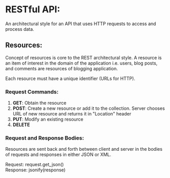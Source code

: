 # RESTful API:
An architectural style for an API that uses HTTP requests to access and process data. 

## Resources:
Concept of resources is core to the REST architectural style. A resource is an item of interest in the domain of the application i.e. users, blog posts, and comments are resources
of blogging application.

Each resource must have a unique identifier (URLs for HTTP). 
### Request Commands:
1) **GET**: Obtain the resource
2) **POST**: Create a new resource or add it to the collection. Server chooses URL of new resource and returns it in "Location" header
3) **PUT**: Modify an existing resource
4) **DELETE**

### Request and Response Bodies:
Resources are sent back and forth between client and server in the bodies of requests and responses in either JSON or XML.  

Request: request.get_json()  
Response: jsonify(response)  



